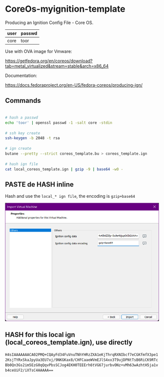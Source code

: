 # CoreOs-myignition-template

Producing an Ignition Config File - Core OS.

| user     | passwd |
| -------- | -------|
| core     | toor   |

Use with OVA image for Vmware:

<https://getfedora.org/en/coreos/download?tab=metal_virtualized&stream=stable&arch=x86_64>

Documentation:

<https://docs.fedoraproject.org/en-US/fedora-coreos/producing-ign/>

## Commands

```bash

# hash a passwd
echo 'toor' | openssl passwd -1 -salt core -stdin

# ssh key create
ssh-keygen -b 2048 -t rsa

# ign create
butane --pretty --strict coreos_template.bu > coreos_template.ign

# hash ign file
cat local_coreos_template.ign | gzip -9 | base64 -w0 -

```

## PASTE de HASH inline

Hash and use the `local_* ign file`, the encoding is `gzip+base64`

![](https://github.com/VictorGil-Ops/CoreOs-myignition-template/blob/main/images/vmware_ova_deploy.png)

## HASH for this local ign (local_coreos_template.ign), use directly

`H4sIAAAAAAACA02PMQ+CQAyFd34FuVnuTNhYHRzZXA1eKjThrqRXNIbcf7eCGKfmfX3pe12KsjTYRxSkaJpyUa3EU7xj/9NKGKax8/CHFCaaeWVmEJlS4xx3T9ujDPNtTsB6RiCK9RTcBb0Qn3Gs2im5EzG0qQqvPbsSCJog4EKH0TEEErh6tVG67jurbvONz+vMh63wAzhtH5ja1vb4ceUiF2/iXTsC4AAAAA==`